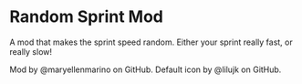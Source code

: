 # Random Sprint Mod

A mod that makes the sprint speed random. Either your sprint really fast, or really slow!

Mod by @maryellenmarino on GitHub.
Default icon by @lilujk on GitHub.